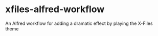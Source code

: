 # xfiles-alfred-workflow
An Alfred workflow for adding a dramatic effect by playing the X-Files theme
